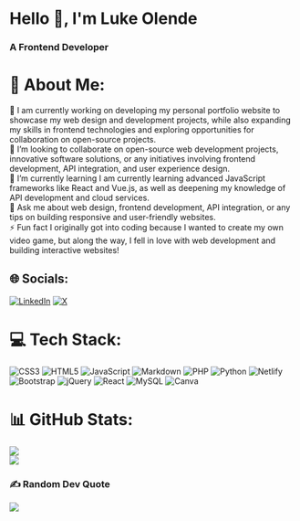 
<h1 align="left">Hello 👋, I'm Luke Olende</h1>
<h3 align="left">A Frontend Developer</h3>

# 💫 About Me:
🔭 I am currently working on developing my personal portfolio website to showcase my web design and development projects, while also expanding my skills in frontend technologies and exploring opportunities for collaboration on open-source projects.<br>👯 I’m looking to collaborate on open-source web development projects, innovative software solutions, or any initiatives involving frontend development, API integration, and user experience design.<br>🌱 I’m currently learning I am currently learning advanced JavaScript frameworks like React and Vue.js, as well as deepening my knowledge of API development and cloud services.<br>💬 Ask me about web design, frontend development, API integration, or any tips on building responsive and user-friendly websites.<br>⚡ Fun fact I originally got into coding because I wanted to create my own video game, but along the way, I fell in love with web development and building interactive websites!

## 🌐 Socials:
[![LinkedIn](https://img.shields.io/badge/LinkedIn-%230077B5.svg?logo=linkedin&logoColor=white)](https://linkedin.com/in/https://www.linkedin.com/in/luke-olende-2k/) [![X](https://img.shields.io/badge/X-black.svg?logo=X&logoColor=white)](https://x.com/https://x.com/Luke_Olende) 

# 💻 Tech Stack:
![CSS3](https://img.shields.io/badge/css3-%231572B6.svg?style=for-the-badge&logo=css3&logoColor=white) ![HTML5](https://img.shields.io/badge/html5-%23E34F26.svg?style=for-the-badge&logo=html5&logoColor=white) ![JavaScript](https://img.shields.io/badge/javascript-%23323330.svg?style=for-the-badge&logo=javascript&logoColor=%23F7DF1E) ![Markdown](https://img.shields.io/badge/markdown-%23000000.svg?style=for-the-badge&logo=markdown&logoColor=white) ![PHP](https://img.shields.io/badge/php-%23777BB4.svg?style=for-the-badge&logo=php&logoColor=white) ![Python](https://img.shields.io/badge/python-3670A0?style=for-the-badge&logo=python&logoColor=ffdd54) ![Netlify](https://img.shields.io/badge/netlify-%23000000.svg?style=for-the-badge&logo=netlify&logoColor=#00C7B7) ![Bootstrap](https://img.shields.io/badge/bootstrap-%238511FA.svg?style=for-the-badge&logo=bootstrap&logoColor=white) ![jQuery](https://img.shields.io/badge/jquery-%230769AD.svg?style=for-the-badge&logo=jquery&logoColor=white) ![React](https://img.shields.io/badge/react-%2320232a.svg?style=for-the-badge&logo=react&logoColor=%2361DAFB) ![MySQL](https://img.shields.io/badge/mysql-4479A1.svg?style=for-the-badge&logo=mysql&logoColor=white) ![Canva](https://img.shields.io/badge/Canva-%2300C4CC.svg?style=for-the-badge&logo=Canva&logoColor=white)

# 📊 GitHub Stats:
![](https://github-readme-streak-stats.herokuapp.com/?user=lukeolende&theme=dark&hide_border=true)<br/>
![](https://github-readme-stats.vercel.app/api/top-langs/?username=lukeolende&theme=dark&hide_border=true&include_all_commits=false&count_private=false&layout=compact)

### ✍️ Random Dev Quote
![](https://quotes-github-readme.vercel.app/api?type=horizontal&theme=radical)

